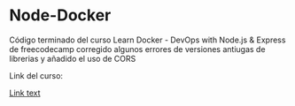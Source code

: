 # Node-Docker

Código terminado del curso Learn Docker - DevOps with Node.js & Express de freecodecamp corregido algunos errores de versiones antiugas de librerias
y añadido el uso de CORS

Link del curso:

[Link text](https://youtu.be/9zUHg7xjIqQ)
